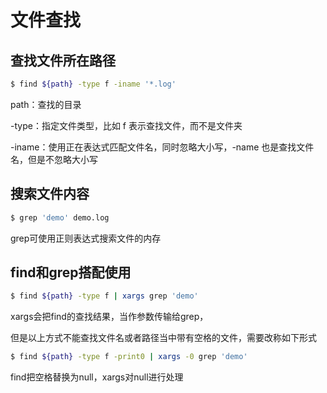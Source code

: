 # 文件查找

## 查找文件所在路径

```bash
$ find ${path} -type f -iname '*.log'
```

path：查找的目录

-type：指定文件类型，比如 f 表示查找文件，而不是文件夹

-iname：使用正在表达式匹配文件名，同时忽略大小写，-name 也是查找文件名，但是不忽略大小写

## 搜索文件内容

```bash
$ grep 'demo' demo.log
```

grep可使用正则表达式搜索文件的内存

## find和grep搭配使用

```bash
$ find ${path} -type f | xargs grep 'demo'
```

xargs会把find的查找结果，当作参数传输给grep，

但是以上方式不能查找文件名或者路径当中带有空格的文件，需要改称如下形式

```bash
$ find ${path} -type f -print0 | xargs -0 grep 'demo'
```

find把空格替换为null，xargs对null进行处理